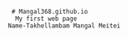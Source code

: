           # Mangal368.github.io
           My first web page
         Name-Takhellambam Mangal Meitei
